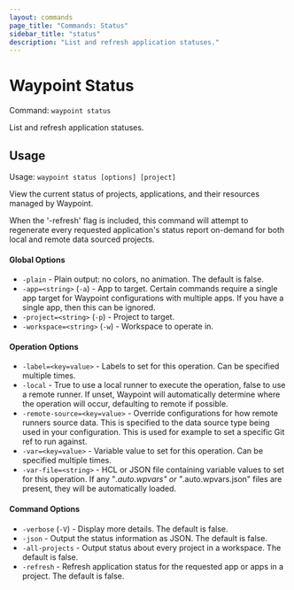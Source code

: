 ```yaml
---
layout: commands
page_title: "Commands: Status"
sidebar_title: "status"
description: "List and refresh application statuses."
---
```


# Waypoint Status

Command: `waypoint status`

List and refresh application statuses.


## Usage

Usage: `waypoint status [options] [project]`


  View the current status of projects, applications, and their resources
  managed by Waypoint.

  When the '-refresh' flag is included, this command will attempt to regenerate
  every requested application's status report on-demand for both local and remote
  data sourced projects.

#### Global Options

- `-plain` - Plain output: no colors, no animation. The default is false.
- `-app=<string>` (`-a`) - App to target. Certain commands require a single app target for Waypoint configurations with multiple apps. If you have a single app, then this can be ignored.
- `-project=<string>` (`-p`) - Project to target.
- `-workspace=<string>` (`-w`) - Workspace to operate in.

#### Operation Options

- `-label=<key=value>` - Labels to set for this operation. Can be specified multiple times.
- `-local` - True to use a local runner to execute the operation, false to use a remote runner. 
If unset, Waypoint will automatically determine where the operation will occur, 
defaulting to remote if possible.
- `-remote-source=<key=value>` - Override configurations for how remote runners source data. This is specified to the data source type being used in your configuration. This is used for example to set a specific Git ref to run against.
- `-var=<key=value>` - Variable value to set for this operation. Can be specified multiple times.
- `-var-file=<string>` - HCL or JSON file containing variable values to set for this operation. If any "*.auto.wpvars" or "*.auto.wpvars.json" files are present, they will be automatically loaded.

#### Command Options

- `-verbose` (`-V`) - Display more details. The default is false.
- `-json` - Output the status information as JSON. The default is false.
- `-all-projects` - Output status about every project in a workspace. The default is false.
- `-refresh` - Refresh application status for the requested app or apps in a project. The default is false.

